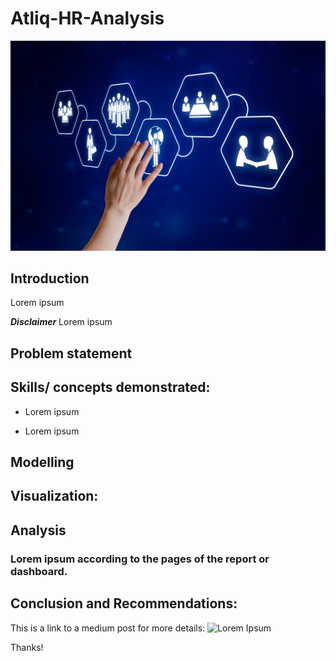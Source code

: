 # Atliq-HR-Analysis

![](atliq_hr_image.jpg)

## Introduction

Lorem ipsum

**_Disclaimer_**
Lorem ipsum


## Problem statement



## Skills/ concepts demonstrated:
- Lorem ipsum

- Lorem ipsum
## Modelling



## Visualization:



## Analysis



### Lorem ipsum according to the pages of the report or dashboard.  





## Conclusion and Recommendations:

This is a link to a medium post for more details: 
![Lorem Ipsum]()

Thanks!
